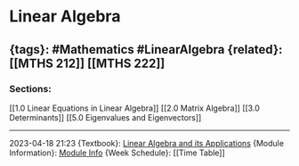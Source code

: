 # Linear Algebra
{tags}: #Mathematics #LinearAlgebra 
{related}: [[MTHS 212]]  [[MTHS 222]] 
--- 
### Sections:
[[1.0 Linear Equations in Linear Algebra]]
[[2.0 Matrix Algebra]]
[[3.0 Determinants]]
[[5.0 Eigenvalues and Eigenvectors]]

--- 
2023-04-18
21:23
{Textbook}: [Linear Algebra and its Applications](file:///C:/Users/schre/OneDrive/Documents/NWU/Textbooks/Linear%20Algebra%20and%20its%20applications.pdf)
{Module Information}: [Module Info](https://efundi.nwu.ac.za/access/content/group/dcb035b6-0c04-4a4b-ae6d-f100a884060e/Module%20Information/MTHS212%20-%20Module%20Information%20_2023_.pdf)
{Week Schedule}: [[Time Table]]